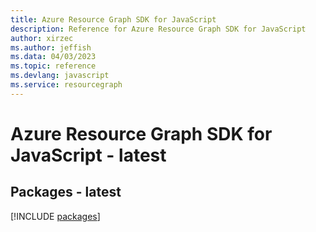 ```yaml
---
title: Azure Resource Graph SDK for JavaScript
description: Reference for Azure Resource Graph SDK for JavaScript
author: xirzec
ms.author: jeffish
ms.data: 04/03/2023
ms.topic: reference
ms.devlang: javascript
ms.service: resourcegraph
---
```

# Azure Resource Graph SDK for JavaScript - latest
## Packages - latest
[!INCLUDE [packages](resource-graph-index.md)]